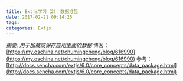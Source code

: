 ```yaml
---
title: Extjs学习（2）：数据打包
date: 2017-02-21 09:14:25
tags:
categories: Extjs
---
```

*摘要: 用于加载或保存应用里面的数据*
博客：
[https://my.oschina.net/chumingcheng/blog/616990](https://my.oschina.net/chumingcheng/blog/616990)
参考：
[http://docs.sencha.com/extjs/6.0/core_concepts/data_package.html](http://docs.sencha.com/extjs/6.0/core_concepts/data_package.html)

